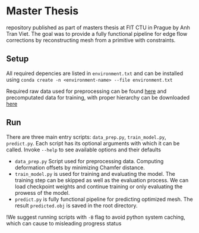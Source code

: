 # Master Thesis

repository published as part of masters thesis at FIT CTU in Prague by Anh Tran Viet.
The goal was to provide a fully functional pipeline for edge flow corrections by reconstructing mesh from a primitive with constraints.

## Setup
All required depencies are listed in `environment.txt` and can be installed using `conda create -n <environment-name> --file environment.txt`

Required raw data used for preprocessing can be found [here](https://drive.google.com/file/d/17uD91g4mYJFJVbTcvB5HjdpWmJjyaxPY/view?usp=sharing) and precomputated data for training, with proper hierarchy can be downloaded [here](https://drive.google.com/file/d/1GQAzLRa3GJKYrStXa_jFwOLSNYPcB5Lb/view?usp=sharing)

## Run
There are three main entry scripts: `data_prep.py`, `train_model.py`, `predict.py`. Each script has its optional arguments with which it can be called. Invoke `--help` to see available options and their defaults

* `data_prep.py` Script used for preprocessing data. Computing deformation offsets by minimizing Chamfer distance. 
* `train_model.py` is used for training and evaluating the model. The training step can be skipped as well as the evaluation process. We can load checkpoint weights and continue training or only evaluating the prowess of the model.
* `predict.py` is fully functional pipeline for predicting optimized mesh. The result `predicted.obj` is saved in the root directory.

!We suggest running scripts with `-B` flag to avoid python system caching, which can cause to misleading progress status
